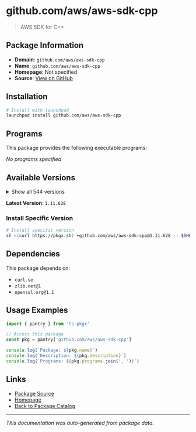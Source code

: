 # github.com/aws/aws-sdk-cpp

> AWS SDK for C++

## Package Information

- **Domain**: `github.com/aws/aws-sdk-cpp`
- **Name**: `github.com/aws/aws-sdk-cpp`
- **Homepage**: Not specified
- **Source**: [View on GitHub](https://github.com/pkgxdev/pantry/tree/main/projects/github.com/aws/aws-sdk-cpp/package.yml)

## Installation

```bash
# Install with launchpad
launchpad install github.com/aws/aws-sdk-cpp
```

## Programs

This package provides the following executable programs:

*No programs specified*

## Available Versions

<details>
<summary>Show all 544 versions</summary>

- `1.11.628`, `1.11.627`, `1.11.626`, `1.11.625`, `1.11.624`
- `1.11.623`, `1.11.622`, `1.11.621`, `1.11.620`, `1.11.619`
- `1.11.618`, `1.11.617`, `1.11.616`, `1.11.615`, `1.11.614`
- `1.11.613`, `1.11.612`, `1.11.611`, `1.11.610`, `1.11.609`
- `1.11.608`, `1.11.607`, `1.11.606`, `1.11.605`, `1.11.604`
- `1.11.603`, `1.11.602`, `1.11.601`, `1.11.600`, `1.11.599`
- `1.11.598`, `1.11.597`, `1.11.596`, `1.11.595`, `1.11.594`
- `1.11.593`, `1.11.592`, `1.11.591`, `1.11.590`, `1.11.589`
- `1.11.588`, `1.11.587`, `1.11.586`, `1.11.585`, `1.11.584`
- `1.11.583`, `1.11.582`, `1.11.581`, `1.11.580`, `1.11.579`
- `1.11.578`, `1.11.577`, `1.11.576`, `1.11.575`, `1.11.574`
- `1.11.573`, `1.11.572`, `1.11.571`, `1.11.570`, `1.11.569`
- `1.11.568`, `1.11.567`, `1.11.566`, `1.11.565`, `1.11.564`
- `1.11.563`, `1.11.562`, `1.11.561`, `1.11.560`, `1.11.559`
- `1.11.558`, `1.11.557`, `1.11.556`, `1.11.555`, `1.11.554`
- `1.11.553`, `1.11.552`, `1.11.551`, `1.11.550`, `1.11.549`
- `1.11.548`, `1.11.547`, `1.11.546`, `1.11.545`, `1.11.544`
- `1.11.543`, `1.11.542`, `1.11.541`, `1.11.540`, `1.11.539`
- `1.11.538`, `1.11.537`, `1.11.536`, `1.11.535`, `1.11.534`
- `1.11.533`, `1.11.532`, `1.11.531`, `1.11.530`, `1.11.529`
- `1.11.528`, `1.11.527`, `1.11.526`, `1.11.525`, `1.11.524`
- `1.11.523`, `1.11.522`, `1.11.521`, `1.11.520`, `1.11.519`
- `1.11.518`, `1.11.517`, `1.11.516`, `1.11.515`, `1.11.514`
- `1.11.513`, `1.11.512`, `1.11.511`, `1.11.510`, `1.11.509`
- `1.11.508`, `1.11.507`, `1.11.506`, `1.11.505`, `1.11.504`
- `1.11.503`, `1.11.502`, `1.11.501`, `1.11.500`, `1.11.499`
- `1.11.498`, `1.11.497`, `1.11.496`, `1.11.495`, `1.11.494`
- `1.11.493`, `1.11.492`, `1.11.491`, `1.11.490`, `1.11.489`
- `1.11.488`, `1.11.487`, `1.11.486`, `1.11.485`, `1.11.484`
- `1.11.483`, `1.11.482`, `1.11.481`, `1.11.480`, `1.11.479`
- `1.11.478`, `1.11.477`, `1.11.476`, `1.11.475`, `1.11.474`
- `1.11.473`, `1.11.472`, `1.11.471`, `1.11.470`, `1.11.469`
- `1.11.468`, `1.11.467`, `1.11.466`, `1.11.465`, `1.11.464`
- `1.11.463`, `1.11.462`, `1.11.461`, `1.11.460`, `1.11.459`
- `1.11.458`, `1.11.457`, `1.11.456`, `1.11.455`, `1.11.454`
- `1.11.453`, `1.11.452`, `1.11.451`, `1.11.450`, `1.11.449`
- `1.11.448`, `1.11.447`, `1.11.446`, `1.11.445`, `1.11.444`
- `1.11.443`, `1.11.442`, `1.11.441`, `1.11.440`, `1.11.439`
- `1.11.438`, `1.11.437`, `1.11.436`, `1.11.435`, `1.11.434`
- `1.11.433`, `1.11.432`, `1.11.431`, `1.11.430`, `1.11.429`
- `1.11.428`, `1.11.427`, `1.11.426`, `1.11.425`, `1.11.424`
- `1.11.423`, `1.11.422`, `1.11.421`, `1.11.420`, `1.11.419`
- `1.11.418`, `1.11.417`, `1.11.416`, `1.11.415`, `1.11.414`
- `1.11.413`, `1.11.412`, `1.11.411`, `1.11.410`, `1.11.409`
- `1.11.408`, `1.11.407`, `1.11.406`, `1.11.405`, `1.11.404`
- `1.11.403`, `1.11.402`, `1.11.401`, `1.11.400`, `1.11.399`
- `1.11.398`, `1.11.397`, `1.11.396`, `1.11.395`, `1.11.394`
- `1.11.393`, `1.11.392`, `1.11.391`, `1.11.390`, `1.11.389`
- `1.11.388`, `1.11.387`, `1.11.386`, `1.11.385`, `1.11.384`
- `1.11.383`, `1.11.382`, `1.11.381`, `1.11.380`, `1.11.379`
- `1.11.378`, `1.11.377`, `1.11.376`, `1.11.375`, `1.11.374`
- `1.11.373`, `1.11.372`, `1.11.371`, `1.11.370`, `1.11.369`
- `1.11.368`, `1.11.367`, `1.11.366`, `1.11.365`, `1.11.364`
- `1.11.363`, `1.11.362`, `1.11.361`, `1.11.360`, `1.11.359`
- `1.11.358`, `1.11.357`, `1.11.356`, `1.11.355`, `1.11.354`
- `1.11.353`, `1.11.352`, `1.11.351`, `1.11.350`, `1.11.349`
- `1.11.348`, `1.11.347`, `1.11.346`, `1.11.345`, `1.11.344`
- `1.11.343`, `1.11.342`, `1.11.341`, `1.11.340`, `1.11.339`
- `1.11.338`, `1.11.337`, `1.11.336`, `1.11.335`, `1.11.334`
- `1.11.333`, `1.11.332`, `1.11.331`, `1.11.330`, `1.11.329`
- `1.11.328`, `1.11.327`, `1.11.326`, `1.11.325`, `1.11.324`
- `1.11.323`, `1.11.322`, `1.11.321`, `1.11.320`, `1.11.319`
- `1.11.318`, `1.11.317`, `1.11.316`, `1.11.315`, `1.11.314`
- `1.11.313`, `1.11.312`, `1.11.311`, `1.11.310`, `1.11.309`
- `1.11.308`, `1.11.307`, `1.11.306`, `1.11.305`, `1.11.304`
- `1.11.303`, `1.11.302`, `1.11.301`, `1.11.300`, `1.11.299`
- `1.11.298`, `1.11.297`, `1.11.296`, `1.11.295`, `1.11.294`
- `1.11.293`, `1.11.292`, `1.11.291`, `1.11.290`, `1.11.289`
- `1.11.288`, `1.11.287`, `1.11.286`, `1.11.285`, `1.11.284`
- `1.11.283`, `1.11.282`, `1.11.281`, `1.11.280`, `1.11.279`
- `1.11.278`, `1.11.277`, `1.11.276`, `1.11.275`, `1.11.274`
- `1.11.273`, `1.11.272`, `1.11.271`, `1.11.270`, `1.11.269`
- `1.11.268`, `1.11.267`, `1.11.266`, `1.11.265`, `1.11.264`
- `1.11.263`, `1.11.262`, `1.11.261`, `1.11.260`, `1.11.259`
- `1.11.258`, `1.11.257`, `1.11.256`, `1.11.255`, `1.11.254`
- `1.11.253`, `1.11.252`, `1.11.251`, `1.11.250`, `1.11.249`
- `1.11.248`, `1.11.247`, `1.11.246`, `1.11.245`, `1.11.244`
- `1.11.243`, `1.11.242`, `1.11.241`, `1.11.240`, `1.11.239`
- `1.11.238`, `1.11.237`, `1.11.236`, `1.11.235`, `1.11.234`
- `1.11.233`, `1.11.232`, `1.11.231`, `1.11.230`, `1.11.229`
- `1.11.228`, `1.11.227`, `1.11.226`, `1.11.225`, `1.11.224`
- `1.11.223`, `1.11.222`, `1.11.221`, `1.11.220`, `1.11.219`
- `1.11.218`, `1.11.217`, `1.11.216`, `1.11.215`, `1.11.214`
- `1.11.213`, `1.11.212`, `1.11.211`, `1.11.210`, `1.11.209`
- `1.11.208`, `1.11.207`, `1.11.206`, `1.11.205`, `1.11.204`
- `1.11.203`, `1.11.202`, `1.11.201`, `1.11.200`, `1.11.199`
- `1.11.198`, `1.11.197`, `1.11.196`, `1.11.195`, `1.11.194`
- `1.11.193`, `1.11.192`, `1.11.191`, `1.11.190`, `1.11.189`
- `1.11.188`, `1.11.187`, `1.11.186`, `1.11.183`, `1.11.182`
- `1.11.181`, `1.11.180`, `1.11.179`, `1.11.178`, `1.11.177`
- `1.11.176`, `1.11.175`, `1.11.174`, `1.11.173`, `1.11.172`
- `1.11.171`, `1.11.170`, `1.11.169`, `1.11.168`, `1.11.167`
- `1.11.166`, `1.11.165`, `1.11.164`, `1.11.163`, `1.11.162`
- `1.11.161`, `1.11.160`, `1.11.159`, `1.11.158`, `1.11.157`
- `1.11.156`, `1.11.155`, `1.11.154`, `1.11.153`, `1.11.152`
- `1.11.151`, `1.11.150`, `1.11.149`, `1.11.148`, `1.11.147`
- `1.11.146`, `1.11.145`, `1.11.144`, `1.11.143`, `1.11.142`
- `1.11.141`, `1.11.140`, `1.11.139`, `1.11.138`, `1.11.137`
- `1.11.136`, `1.11.135`, `1.11.134`, `1.11.133`, `1.11.132`
- `1.11.131`, `1.11.130`, `1.11.129`, `1.11.128`, `1.11.127`
- `1.11.126`, `1.11.125`, `1.11.124`, `1.11.123`, `1.11.122`
- `1.11.121`, `1.11.120`, `1.11.119`, `1.11.118`, `1.11.117`
- `1.11.116`, `1.11.115`, `1.11.114`, `1.11.113`, `1.11.112`
- `1.11.111`, `1.11.110`, `1.11.109`, `1.11.108`, `1.11.107`
- `1.11.106`, `1.11.105`, `1.11.104`, `1.11.103`, `1.11.102`
- `1.11.101`, `1.11.100`, `1.11.99`, `1.11.98`, `1.11.97`
- `1.11.96`, `1.11.95`, `1.11.94`, `1.11.93`, `1.11.92`
- `1.11.91`, `1.11.90`, `1.11.89`, `1.11.88`, `1.11.87`
- `1.11.86`, `1.11.85`, `1.11.84`, `1.11.83`

</details>

**Latest Version**: `1.11.628`

### Install Specific Version

```bash
# Install specific version
sh <(curl https://pkgx.sh) +github.com/aws/aws-sdk-cpp@1.11.628 -- $SHELL -i
```

## Dependencies

This package depends on:

- `curl.se`
- `zlib.net@1`
- `openssl.org@1.1`

## Usage Examples

```typescript
import { pantry } from 'ts-pkgx'

// Access this package
const pkg = pantry['github.com/aws/aws-sdk-cpp']

console.log(`Package: ${pkg.name}`)
console.log(`Description: ${pkg.description}`)
console.log(`Programs: ${pkg.programs.join(', ')}`)
```

## Links

- [Package Source](https://github.com/pkgxdev/pantry/tree/main/projects/github.com/aws/aws-sdk-cpp/package.yml)
- [Homepage](#)
- [Back to Package Catalog](../../../package-catalog.md)

---

*This documentation was auto-generated from package data.*
